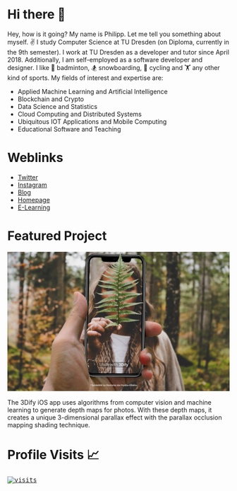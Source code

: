 # Hi there 👋

Hey, how is it going? My name is Philipp. Let me tell you something about myself. ✌ I study Computer Science at TU Dresden (on Diploma, currently in the 9th semester). I work at TU Dresden as a developer and tutor since April 2018. Additionally, I am self-employed as a software developer and designer.
I like 🏸 badminton, 🏂 snowboarding, 🚴 cycling and 🏋 any other kind of sports. My fields of interest and expertise are:

- Applied Machine Learning and Artificial Intelligence
- Blockchain and Crypto
- Data Science and Statistics
- Cloud Computing and Distributed Systems
- Ubiquitous IOT Applications and Mobile Computing
- Educational Software and Teaching

# Weblinks

- [Twitter](https://twitter.com/snrmtths)
- [Instagram](https://instagram.com/snrmtths)
- [Blog](https://xn--53hy230o.ws/)
- [Homepage](https://philippmatth.es/)
- [E-Learning](https://fragenautom.at/)

# Featured Project

<a href="https://github.com/3dify-app">![3Dify-App](images/3dify-app.webp)</a>

The 3Dify iOS app uses algorithms from computer vision and machine learning to generate depth maps for photos. With these depth maps, it creates a unique 3-dimensional parallax effect with the parallax occlusion mapping shading technique.

# Profile Visits 📈

<a href="https://github.com/PhilippMatthes/PhilippMatthes">
  <kbd>
    <img align="center" src="https://snrmtths.uber.space/history/chart/?cache=no" alt="visits" />
  </kbd>
</a>
